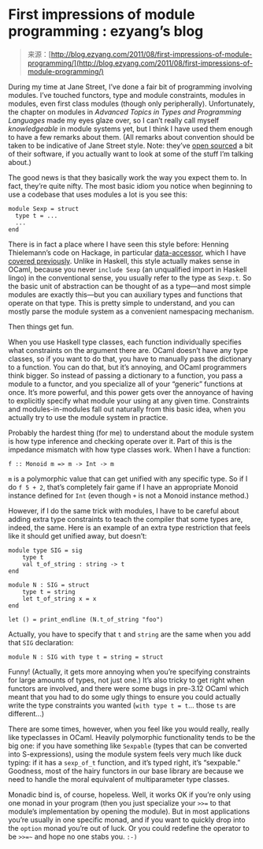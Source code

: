 <!--yml
category: 未分类
date: 2024-07-01 18:17:41
-->

# First impressions of module programming : ezyang’s blog

> 来源：[http://blog.ezyang.com/2011/08/first-impressions-of-module-programming/](http://blog.ezyang.com/2011/08/first-impressions-of-module-programming/)

During my time at Jane Street, I’ve done a fair bit of programming involving modules. I’ve touched functors, type and module constraints, modules in modules, even first class modules (though only peripherally). Unfortunately, the chapter on modules in *Advanced Topics in Types and Programming Languages* made my eyes glaze over, so I can’t really call myself *knowledgeable* in module systems yet, but I think I have used them enough to have a few remarks about them. (All remarks about convention should be taken to be indicative of Jane Street style. Note: they’ve [open sourced](http://ocaml.janestreet.com/?q=node/13) a bit of their software, if you actually want to look at some of the stuff I’m talking about.)

The good news is that they basically work the way you expect them to. In fact, they’re quite nifty. The most basic idiom you notice when beginning to use a codebase that uses modules a lot is you see this:

```
module Sexp = struct
  type t = ...
  ...
end

```

There is in fact a place where I have seen this style before: Henning Thielemann’s code on Hackage, in particular [data-accessor](http://hackage.haskell.org/package/data-accessor), which I have [covered previously](http://blog.ezyang.com/2010/04/inessential-guide-to-data-accessor/). Unlike in Haskell, this style actually makes sense in OCaml, because you never `include Sexp` (an unqualified import in Haskell lingo) in the conventional sense, you usually refer to the type as `Sexp.t`. So the basic unit of abstraction can be thought of as a type—and most simple modules are exactly this—but you can auxiliary types and functions that operate on that type. This is pretty simple to understand, and you can mostly parse the module system as a convenient namespacing mechanism.

Then things get fun.

When you use Haskell type classes, each function individually specifies what constraints on the argument there are. OCaml doesn’t have any type classes, so if you want to do that, you have to manually pass the dictionary to a function. You can do that, but it’s annoying, and OCaml programmers think bigger. So instead of passing a dictionary to a function, you pass a module to a functor, and you specialize all of your “generic” functions at once. It’s more powerful, and this power gets over the annoyance of having to explicitly specify what module your using at any given time. Constraints and modules-in-modules fall out naturally from this basic idea, when you actually try to use the module system in practice.

Probably the hardest thing (for me) to understand about the module system is how type inference and checking operate over it. Part of this is the impedance mismatch with how type classes work. When I have a function:

```
f :: Monoid m => m -> Int -> m

```

`m` is a polymorphic value that can get unified with any specific type. So if I do `f 5 + 2`, that’s completely fair game if I have an appropriate Monoid instance defined for `Int` (even though `+` is not a Monoid instance method.)

However, if I do the same trick with modules, I have to be careful about adding extra type constraints to teach the compiler that some types are, indeed, the same. Here is an example of an extra type restriction that feels like it should get unified away, but doesn’t:

```
module type SIG = sig
    type t
    val t_of_string : string -> t
end

module N : SIG = struct
    type t = string
    let t_of_string x = x
end

let () = print_endline (N.t_of_string "foo")

```

Actually, you have to specify that `t` and `string` are the same when you add that `SIG` declaration:

```
module N : SIG with type t = string = struct

```

Funny! (Actually, it gets more annoying when you’re specifying constraints for large amounts of types, not just one.) It’s also tricky to get right when functors are involved, and there were some bugs in pre-3.12 OCaml which meant that you had to do some ugly things to ensure you could actually write the type constraints you wanted (`with type t = t`... those `ts` are different...)

There are some times, however, when you feel like you would really, really like typeclasses in OCaml. Heavily polymorphic functionality tends to be the big one: if you have something like `Sexpable` (types that can be converted into S-expressions), using the module system feels very much like duck typing: if it has a `sexp_of_t` function, and it’s typed right, it’s “sexpable.” Goodness, most of the hairy functors in our base library are because we need to handle the moral equivalent of multiparameter type classes.

Monadic bind is, of course, hopeless. Well, it works OK if you’re only using one monad in your program (then you just specialize your `>>=` to that module’s implementation by opening the module). But in most applications you’re usually in one specific monad, and if you want to quickly drop into the `option` monad you’re out of luck. Or you could redefine the operator to be `>>=~` and hope no one stabs you. `:-)`